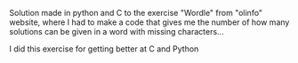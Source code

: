 Solution made in python and C to the exercise "Wordle" from "olinfo" website, where I had to make a code that gives me the number of how many solutions can be given in a word with missing characters...

I did this exercise for getting better at C and Python
